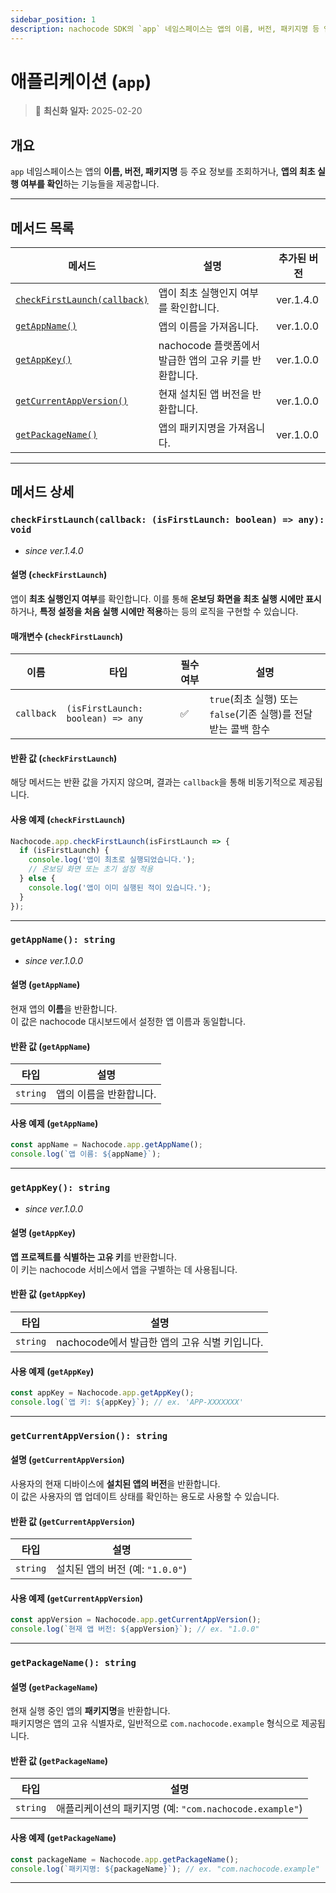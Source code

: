 ```yaml
---
sidebar_position: 1
description: nachocode SDK의 `app` 네임스페이스는 앱의 이름, 버전, 패키지명 등 앱 정보를 조회하거나 앱의 최초 실행 여부를 확인하는 기능을 제공합니다.
---
```


# 애플리케이션 (`app`)

> 🔔 **최신화 일자:** 2025-02-20

## 개요

`app` 네임스페이스는 앱의 **이름, 버전, 패키지명** 등 주요 정보를 조회하거나, **앱의 최초 실행 여부를 확인**하는 기능들을 제공합니다.

---

## 메서드 목록

| 메서드                                                                                    | 설명                                                   | 추가된 버전 |
| ----------------------------------------------------------------------------------------- | ------------------------------------------------------ | ----------- |
| [`checkFirstLaunch(callback)`](#checkfirstlaunchcallback-isfirstlaunch-boolean--any-void) | 앱이 최초 실행인지 여부를 확인합니다.                  | ver.1.4.0   |
| [`getAppName()`](#getappname-string)                                                      | 앱의 이름을 가져옵니다.                                | ver.1.0.0   |
| [`getAppKey()`](#getappkey-string)                                                        | nachocode 플랫폼에서 발급한 앱의 고유 키를 반환합니다. | ver.1.0.0   |
| [`getCurrentAppVersion()`](#getcurrentappversion-string)                                  | 현재 설치된 앱 버전을 반환합니다.                      | ver.1.0.0   |
| [`getPackageName()`](#getpackagename-string)                                              | 앱의 패키지명을 가져옵니다.                            | ver.1.0.0   |

---

## 메서드 상세

### **`checkFirstLaunch(callback: (isFirstLaunch: boolean) => any): void`**

- _since ver.1.4.0_

#### 설명 (`checkFirstLaunch`)

앱이 **최초 실행인지 여부**를 확인합니다.
이를 통해 **온보딩 화면을 최초 실행 시에만 표시**하거나, **특정 설정을 처음 실행 시에만 적용**하는 등의 로직을 구현할 수 있습니다.

#### 매개변수 (`checkFirstLaunch`)

| 이름       | 타입                              | 필수 여부 | 설명                                                            |
| ---------- | --------------------------------- | --------- | --------------------------------------------------------------- |
| `callback` | `(isFirstLaunch: boolean) => any` | ✅        | `true`(최초 실행) 또는 `false`(기존 실행)를 전달 받는 콜백 함수 |

#### 반환 값 (`checkFirstLaunch`)

해당 메서드는 반환 값을 가지지 않으며, 결과는 `callback`을 통해 비동기적으로 제공됩니다.

#### 사용 예제 (`checkFirstLaunch`)

```javascript
Nachocode.app.checkFirstLaunch(isFirstLaunch => {
  if (isFirstLaunch) {
    console.log('앱이 최초로 실행되었습니다.');
    // 온보딩 화면 또는 초기 설정 적용
  } else {
    console.log('앱이 이미 실행된 적이 있습니다.');
  }
});
```

---

### **`getAppName(): string`**

- _since ver.1.0.0_

#### 설명 (`getAppName`)

현재 앱의 **이름**을 반환합니다.  
이 값은 nachocode 대시보드에서 설정한 앱 이름과 동일합니다.

#### 반환 값 (`getAppName`)

| 타입     | 설명                    |
| -------- | ----------------------- |
| `string` | 앱의 이름을 반환합니다. |

#### 사용 예제 (`getAppName`)

```javascript
const appName = Nachocode.app.getAppName();
console.log(`앱 이름: ${appName}`);
```

---

### **`getAppKey(): string`**

- _since ver.1.0.0_

#### 설명 (`getAppKey`)

**앱 프로젝트를 식별하는 고유 키**를 반환합니다.  
이 키는 nachocode 서비스에서 앱을 구별하는 데 사용됩니다.

#### 반환 값 (`getAppKey`)

| 타입     | 설명                                          |
| -------- | --------------------------------------------- |
| `string` | nachocode에서 발급한 앱의 고유 식별 키입니다. |

#### 사용 예제 (`getAppKey`)

```javascript
const appKey = Nachocode.app.getAppKey();
console.log(`앱 키: ${appKey}`); // ex. 'APP-XXXXXXX'
```

---

### **`getCurrentAppVersion(): string`**

#### 설명 (`getCurrentAppVersion`)

사용자의 현재 디바이스에 **설치된 앱의 버전**을 반환합니다.  
이 값은 사용자의 앱 업데이트 상태를 확인하는 용도로 사용할 수 있습니다.

#### 반환 값 (`getCurrentAppVersion`)

| 타입     | 설명                             |
| -------- | -------------------------------- |
| `string` | 설치된 앱의 버전 (예: `"1.0.0"`) |

#### 사용 예제 (`getCurrentAppVersion`)

```javascript
const appVersion = Nachocode.app.getCurrentAppVersion();
console.log(`현재 앱 버전: ${appVersion}`); // ex. "1.0.0"
```

---

### **`getPackageName(): string`**

#### 설명 (`getPackageName`)

현재 실행 중인 앱의 **패키지명**을 반환합니다.  
패키지명은 앱의 고유 식별자로, 일반적으로 `com.nachocode.example` 형식으로 제공됩니다.

#### 반환 값 (`getPackageName`)

| 타입     | 설명                                                    |
| -------- | ------------------------------------------------------- |
| `string` | 애플리케이션의 패키지명 (예: `"com.nachocode.example"`) |

#### 사용 예제 (`getPackageName`)

```javascript
const packageName = Nachocode.app.getPackageName();
console.log(`패키지명: ${packageName}`); // ex. "com.nachocode.example"
```

---
